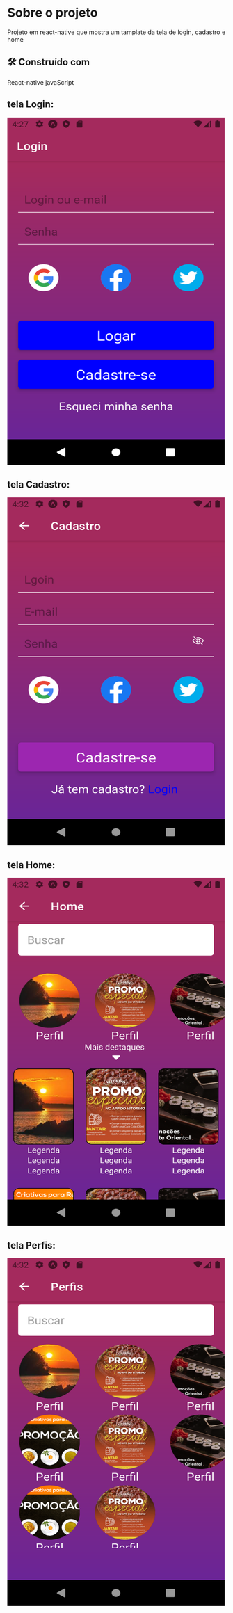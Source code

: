 # Sobre o projeto
Projeto em react-native que  mostra um tamplate da tela de login, cadastro e home

## 🛠️ Construído com

React-native 
javaScript

## tela Login:

<img src="assets/login.png" alt="Tela Login" style=" width: 500px; height: 800px;  align-items: center; justify-content: center;">


## tela Cadastro:

<img src="assets/cadastro.png" alt="Tela Cadastro" style=" width: 500px; height: 800px;  align-items: center; justify-content: center;">

## tela Home:

<img src="assets/home.png" alt="Tela Home" style=" width: 500px; height: 800px;  align-items: center; justify-content: center;">

## tela Perfis:

<img src="assets/perfis.png" alt="Tela perfis" style=" width: 500px; height: 800px;  align-items: center; justify-content: center;">